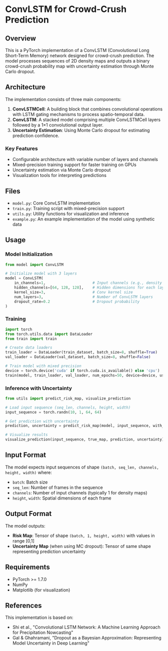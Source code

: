 # ConvLSTM for Crowd-Crush Prediction

## Overview

This is a PyTorch implementation of a ConvLSTM (Convolutional Long Short-Term Memory) network designed for crowd-crush prediction. The model processes sequences of 2D density maps and outputs a binary crowd-crush probability map with uncertainty estimation through Monte Carlo dropout.

## Architecture

The implementation consists of three main components:

1. **ConvLSTMCell**: A building block that combines convolutional operations with LSTM gating mechanisms to process spatio-temporal data.
2. **ConvLSTM**: A stacked model comprising multiple ConvLSTMCell layers followed by a 1×1 convolutional output layer.
3. **Uncertainty Estimation**: Using Monte Carlo dropout for estimating prediction confidence.

### Key Features

- Configurable architecture with variable number of layers and channels
- Mixed-precision training support for faster training on GPUs
- Uncertainty estimation via Monte Carlo dropout
- Visualization tools for interpreting predictions

## Files

- `model.py`: Core ConvLSTM implementation
- `train.py`: Training script with mixed-precision support
- `utils.py`: Utility functions for visualization and inference
- `example.py`: An example implementation of the model using synthetic data

## Usage

### Model Initialization

```python
from model import ConvLSTM

# Initialize model with 3 layers
model = ConvLSTM(
    in_channels=1,                     # Input channels (e.g., density maps)
    hidden_channels=[64, 128, 128],    # Hidden dimensions for each layer
    kernel_size=3,                     # Conv kernel size
    num_layers=3,                      # Number of ConvLSTM layers
    dropout_rate=0.2                   # Dropout probability
)
```

### Training

```python
import torch
from torch.utils.data import DataLoader
from train import train

# Create data loaders
train_loader = DataLoader(train_dataset, batch_size=8, shuffle=True)
val_loader = DataLoader(val_dataset, batch_size=8, shuffle=False)

# Train model with mixed precision
device = torch.device('cuda' if torch.cuda.is_available() else 'cpu')
train(model, train_loader, val_loader, num_epochs=50, device=device, use_mixed_precision=True)
```

### Inference with Uncertainty

```python
from utils import predict_risk_map, visualize_prediction

# Load input sequence (seq_len, channels, height, width)
input_sequence = torch.randn(10, 1, 64, 64)

# Get prediction with uncertainty
prediction, uncertainty = predict_risk_map(model, input_sequence, with_uncertainty=True, num_samples=20)

# Visualize results
visualize_prediction(input_sequence, true_map, prediction, uncertainty)
```

## Input Format

The model expects input sequences of shape `(batch, seq_len, channels, height, width)` where:
- `batch`: Batch size
- `seq_len`: Number of frames in the sequence
- `channels`: Number of input channels (typically 1 for density maps)
- `height`, `width`: Spatial dimensions of each frame

## Output Format

The model outputs:
- **Risk Map**: Tensor of shape `(batch, 1, height, width)` with values in range [0,1]
- **Uncertainty Map** (when using MC dropout): Tensor of same shape representing prediction uncertainty

## Requirements

- PyTorch >= 1.7.0
- NumPy
- Matplotlib (for visualization)

## References

This implementation is based on:
- Shi et al., "Convolutional LSTM Network: A Machine Learning Approach for Precipitation Nowcasting"
- Gal & Ghahramani, "Dropout as a Bayesian Approximation: Representing Model Uncertainty in Deep Learning" 